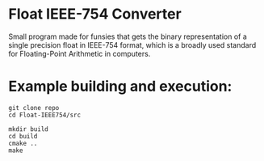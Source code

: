 # Float IEEE-754 Converter
Small program made for funsies that gets the binary representation of a single precision float in IEEE-754 format, which is a broadly used standard for Floating-Point Arithmetic in computers.

# Example building and execution:
```
git clone repo
cd Float-IEEE754/src

mkdir build
cd build
cmake ..
make
```

